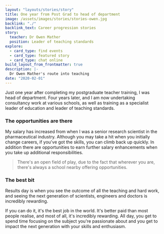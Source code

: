 ```yaml
---
layout: "layouts/stories/story"
title: One year from Post Grad to head of department
image: /assets/images/stories/stories-owen.jpg
backlink: "./"
backlink_text: Career progression stories
story:
  teacher: Dr Owen Mather
  position: Leader of teaching standards
explore:
  - card_type: find events
  - card_type: featured story
  - card_type: chat online
build_layout_from_frontmatter: true
description: |-
  Dr Owen Mather's route into teaching
date: "2020-02-01"
---
```


Just one year after completing my postgraduate teacher training, I was head of department. Four years later, and I am now undertaking consultancy work at various schools, as well as training as a specialist leader of education and leader of teaching standards.

### The opportunities are there

My salary has increased from when I was a senior research scientist in the pharmaceutical industry. Although you may take a hit when you initially change careers, if you've got the skills, you can climb back up quickly. In addition there are opportunities to earn further salary enhancements when you take up additional responsibilities.

> There's an open field of play, due to the fact that wherever you are, there's always a school nearby offering opportunities.

### The best bit

Results day is when you see the outcome of all the teaching and hard work, and seeing the next generation of scientists, engineers and doctors is incredibly rewarding.

If you can do it, it's the best job in the world. It's better paid than most people realise, and most of all, it's incredibly rewarding. All day, you get to spend time focusing on the subject you're passionate about and you get to impact the next generation with your skills and enthusiasm.
